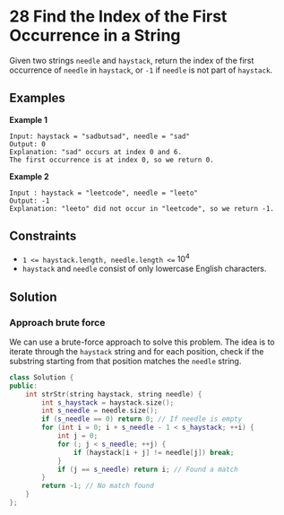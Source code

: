 # 28 Find the Index of the First Occurrence in a String

Given two strings `needle` and `haystack`, return the index of the first occurrence of `needle` in `haystack`, or `-1` if `needle` is not part of `haystack`.

## Examples

**Example 1**

```
Input: haystack = "sadbutsad", needle = "sad"
Output: 0
Explanation: "sad" occurs at index 0 and 6.
The first occurrence is at index 0, so we return 0.
```
**Example 2**

```
Input : haystack = "leetcode", needle = "leeto"
Output: -1
Explanation: "leeto" did not occur in "leetcode", so we return -1.
```
## Constraints
- `1 <= haystack.length, needle.length <=` $10^4$
- `haystack` and `needle` consist of only lowercase English characters.

## Solution

### Approach brute force
We can use a brute-force approach to solve this problem. The idea is to iterate through the `haystack` string and for each position, check if the substring starting from that position matches the `needle` string.

```cpp
class Solution {
public:
    int strStr(string haystack, string needle) {
        int s_haystack = haystack.size();
        int s_needle = needle.size();
        if (s_needle == 0) return 0; // If needle is empty
        for (int i = 0; i + s_needle - 1 < s_haystack; ++i) {
            int j = 0;
            for (; j < s_needle; ++j) {
                if (haystack[i + j] != needle[j]) break;
            }
            if (j == s_needle) return i; // Found a match
        }
        return -1; // No match found
    }
};
```